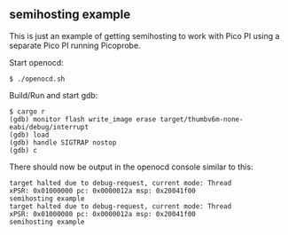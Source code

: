 ## semihosting example
This is just an example of getting semihosting to work with Pico PI using a
separate Pico PI running Picoprobe.

Start openocd:
```console
$ ./openocd.sh
```

Build/Run and start gdb:
```console
$ cargo r
(gdb) monitor flash write_image erase target/thumbv6m-none-eabi/debug/interrupt
(gdb) load
(gdb) handle SIGTRAP nostop
(gdb) c
```
There should now be output in the openocd console similar to this:
```console
target halted due to debug-request, current mode: Thread 
xPSR: 0x01000000 pc: 0x0000012a msp: 0x20041f00
semihosting example
target halted due to debug-request, current mode: Thread 
xPSR: 0x01000000 pc: 0x0000012a msp: 0x20041f00
semihosting example
```
